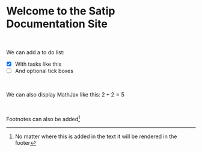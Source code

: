 # Welcome to the Satip Documentation Site

<br>

We can add a to do list:

- [x] With tasks like this
- [ ] And optional tick boxes

<br>

We can also display MathJax like this: $2+2=5$

<br>

Footnotes can also be added[^1]

[^1]: No matter where this is added in the text it will be rendered in the footer
